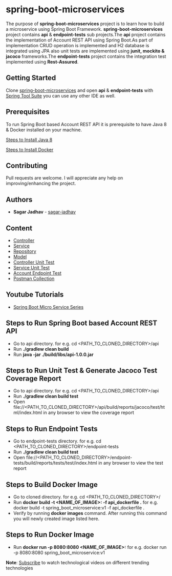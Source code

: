 # spring-boot-microservices

The purpose of **spring-boot-microservices** project is to learn how to build a microservice using Spring Boot Framework. **spring-boot-microservices** project contains **api** & **endpoint-tests** sub projects.The **api** project contains the implementation of Account REST API using Spring Boot.As part of implementation CRUD operation is implemented and H2 database is integrated using JPA also unit tests are implemented using **junit, mockito & jacoco** frameworks.The **endpoint-tests** project contains the integration test implemented using **Rest-Assured**.

## Getting Started
Clone [spring-boot-microservices](https://github.com/sagar-jadhav/spring-boot-microservices.git) and open **api** & **endpoint-tests** with [Spring Tool Suite](https://spring.io/tools3/sts) you can use any other IDE as well.

## Prerequisites

To run Spring Boot based Account REST API it is prerequisite to have Java 8 & Docker installed on your machine.

[Steps to Install Java 8](https://www.oracle.com/technetwork/java/javase/downloads/jdk8-downloads-2133151.html)

[Steps to Install Docker](https://docs.docker.com/install/)

## Contributing

Pull requests are welcome. I will appreciate any help on improving/enhancing the project.

## Authors

* **Sagar Jadhav** - [sagar-jadhav](https://github.com/sagar-jadhav)

## Content

* [Controller](https://github.com/sagar-jadhav/spring-boot-microservices/blob/master/api/src/main/java/com/developers/thought/controller/AccountController.java)
* [Service](https://github.com/sagar-jadhav/spring-boot-microservices/blob/master/api/src/main/java/com/developers/thought/service/AccountService.java)
* [Repository](https://github.com/sagar-jadhav/spring-boot-microservices/blob/master/api/src/main/java/com/developers/thought/repository/AccountRepository.java)
* [Model](https://github.com/sagar-jadhav/spring-boot-microservices/blob/master/api/src/main/java/com/developers/thought/model/Account.java)
* [Controller Unit Test](https://github.com/sagar-jadhav/spring-boot-microservices/blob/master/api/src/test/java/com/developers/thought/controller/AccountControllerTest.java)
* [Service Unit Test](https://github.com/sagar-jadhav/spring-boot-microservices/blob/master/api/src/test/java/com/developers/thought/service/AccountServiceTest.java)
* [Account Endpoint Test](https://github.com/sagar-jadhav/spring-boot-microservices/blob/master/endpoint-tests/src/test/java/com/developers/thought/endpoint/tests/EndpointTest.java)
* [Postman Collection](https://github.com/sagar-jadhav/spring-boot-microservices/blob/master/postman_collection.json)

## Youtube Tutorials

* [Spring Boot Micro Service Series](https://www.youtube.com/playlist?list=PL8NEsKyvtj7srK6_EBsuE7SFjYnnucnLl)

## Steps to Run Spring Boot based Account REST API

* Go to api directory. for e.g. cd <PATH_TO_CLONED_DIRECTORY>/api
* Run **./gradlew clean build**
* Run **java -jar ./build/libs/api-1.0.0.jar**

## Steps to Run Unit Test & Generate Jacoco Test Coverage Report

* Go to api directory. for e.g. cd <PATH_TO_CLONED_DIRECTORY>/api
* Run **./gradlew clean build test**
* Open file://<PATH_TO_CLONED_DIRECTORY>/api/build/reports/jacoco/test/html/index.html in any browser to view the coverage report 

## Steps to Run Endpoint Tests

* Go to endpoint-tests directory. for e.g. cd <PATH_TO_CLONED_DIRECTORY>/endpoint-tests
* Run **./gradlew clean build test**
* Open file://<PATH_TO_CLONED_DIRECTORY>/endpoint-tests/build/reports/tests/test/index.html in any browser to view the test report

## Steps to Build Docker Image

* Go to cloned directory. for e.g. cd <PATH_TO_CLONED_DIRECTORY>/
* Run **docker build -t <NAME_OF_IMAGE>:<TAG> -f api_dockerfile .** for e.g. docker build -t spring_boot_microservice:v1 -f api_dockerfile .
* Verify by running **docker images** command. After running this command you will newly created image listed here.

## Steps to Run Docker Image

* Run **docker run -p 8080:8080 <NAME_OF_IMAGE>:<TAG>** for e.g. docker run -p 8080:8080 spring_boot_microservice:v1

**Note**: [Subscribe](https://www.youtube.com/channel/UC72a--fChlkj5f-7jQhZuiw?sub_confirmation=1) to watch technological videos on different trending technologies
